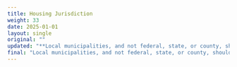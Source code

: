 ```yaml
---
title: Housing Jurisdiction
weight: 33
date: 2025-01-01
layout: single
original: ""
updated: "**Local municipalities, and not federal, state, or county, should have jurisdiction over planning and zoning, and the market–kept fair and open–should dictate pricing. Government driven high density mandates undermine consumer preferences, oversimplify complicated market variables, restrict individual and municipal freedom, and perpetuate housing issues. (Utah State Constitution: Article I, Sections 1 & 22)**"
final: "Local municipalities, and not federal, state, or county, should have jurisdiction over planning and zoning, and the market–kept fair and open–should dictate pricing. Government driven high density mandates undermine consumer preferences, oversimplify complicated market variables, restrict individual and municipal freedom, and perpetuate housing issues. (Utah State Constitution: Article I, Sections 1 & 22)"
---
```

